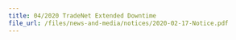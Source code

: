 ```yaml
---
title: 04/2020 TradeNet Extended Downtime 
file_url: /files/news-and-media/notices/2020-02-17-Notice.pdf
---
```

